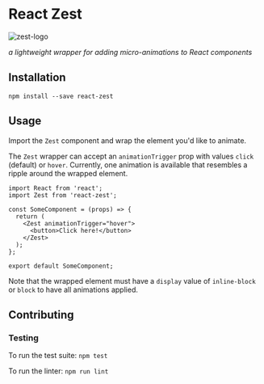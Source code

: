 # React Zest
![zest-logo](https://s3.amazonaws.com/react-zest/zest.png)

 _a lightweight wrapper for adding micro-animations to React components_

## Installation

```
npm install --save react-zest
```

## Usage

Import the `Zest` component and wrap the element you'd like to animate.

The `Zest` wrapper can accept an `animationTrigger` prop with values `click` (default) or `hover`. Currently, one animation is available that resembles a ripple around the wrapped element.

```
import React from 'react';
import Zest from 'react-zest';

const SomeComponent = (props) => {
  return (
    <Zest animationTrigger="hover">
      <button>Click here!</button>
    </Zest>
  );
};

export default SomeComponent;
```

Note that the wrapped element must have a `display` value of `inline-block` or `block` to have all animations applied.

## Contributing

### Testing

To run the test suite: `npm test`

To run the linter: `npm run lint`
